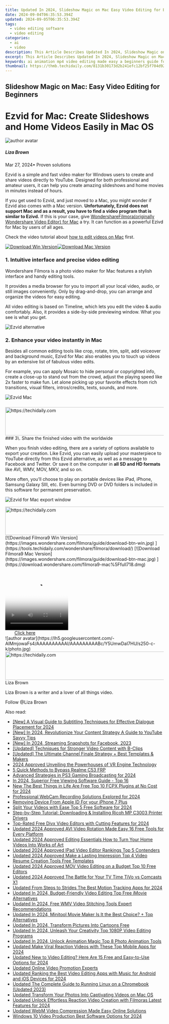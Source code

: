 ```yaml
---
title: Updated In 2024, Slideshow Magic on Mac Easy Video Editing for Beginners
date: 2024-09-04T06:35:53.394Z
updated: 2024-09-05T06:35:53.394Z
tags: 
  - video editing software
  - video editing
categories: 
  - ai
  - video
description: This Article Describes Updated In 2024, Slideshow Magic on Mac Easy Video Editing for Beginners
excerpt: This Article Describes Updated In 2024, Slideshow Magic on Mac Easy Video Editing for Beginners
keywords: ai animation mp4 video editing made easy a beginners guide for mac and windows,slideshow magic on mac easy video editing for beginners,ai animation easy video editing software for beginners,mp4 video editing made easy a beginners guide for mac and windows,video editing made easy top choices for beginners,slideshow magic on mac easy video editing with ezvid,ai animation slideshow magic on mac easy video editing for beginners
thumbnail: https://thmb.techidaily.com/8131b30173d2b241efc12bf25f704d9229322eedc156666a853f82f3e47dee0b.jpg
---
```


## Slideshow Magic on Mac: Easy Video Editing for Beginners

# Ezvid for Mac: Create Slideshows and Home Videos Easily in Mac OS

![author avatar](https://lh5.googleusercontent.com/-AIMmjowaFs4/AAAAAAAAAAI/AAAAAAAAABc/Y5UmwDaI7HU/s250-c-k/photo.jpg)

##### Liza Brown

 Mar 27, 2024• Proven solutions

Ezvid is a simple and fast video maker for Windows users to create and share videos directly to YouTube. Designed for both professional and amateur users, it can help you create amazing slideshows and home movies in minutes instead of hours.

If you get used to Ezvid, and just moved to a Mac, you might wonder if Ezvid also comes with a Mac version. **Unfortunately, Ezvid does not support Mac and as a result, you have to find a video program that is similar to Ezivd.** If this is your case, give [Wondershare](https://tools.techidaily.com/wondershare/filmora/download/)[Filmora](https://tools.techidaily.com/wondershare/filmora/download/)[(originally Wondershare Video Editor) for Mac](https://tools.techidaily.com/wondershare/filmora/download/) a try. It can function as a powerful Ezivd for Mac by users of all ages.

Check the video tutorial about [how to edit videos on Mac](https://tools.techidaily.com/wondershare/filmora/download/) first.

[![Download Win Version](https://images.wondershare.com/filmora/article-images/download-btn-win.jpg)](https://tools.techidaily.com/wondershare/filmora/download/)[![Download Mac Version](https://images.wondershare.com/filmora/article-images/download-btn-mac.jpg)](https://tools.techidaily.com/wondershare/filmora/download/)

###

### 1\. Intuitive interface and precise video editing

Wondershare Filmora is a photo video maker for Mac features a stylish interface and handy editing tools.

It provides a media browser for you to import all your local video, audio, or still images conveniently. Only by drag-and-drop, you can arrange and organize the videos for easy editing.

All video editing is based on Timeline, which lets you edit the video & audio comfortably. Also, it provides a side-by-side previewing window. What you see is what you get.

![Ezvid alternative](https://images.wondershare.com/filmora/guide/editing-interface-mac-filmora9.png)

###

### 2\. Enhance your video instantly in Mac

Besides all common editing tools like crop, rotate, trim, split, add voiceover and background music, Ezivd for Mac also enables you to touch up videos by an extensive list of fabulous video edits.

For example, you can apply Mosaic to hide personal or copyrighted info, create a close-up to stand out from the crowd, adjust the playing speed like 2x faster to make fun. Let alone picking up your favorite effects from rich transitions, visual filters, intros/credits, texts, sounds, and more.

![Ezvid Mac](https://images.wondershare.com/filmora/guide/filmora-mac-enhance-color.jpg)

###

<!-- affiliate ads begin -->
<a href="https://appsumo.8odi.net/c/5597632/2100530/7443" target="_top" id="2100530">
  <img src="//a.impactradius-go.com/display-ad/7443-2100530" border="0" alt="https://techidaily.com" width="728" height="90"/>
</a>
<img height="0" width="0" src="https://appsumo.8odi.net/i/5597632/2100530/7443" style="position:absolute;visibility:hidden;" border="0" />
<!-- affiliate ads end -->
### 3\. Share the finished video with the worldwide

When you finish video editing, there are a variety of options available to export your creation. Like Ezvid, you can easily upload your masterpiece to YouTube directly from this Ezvid alternative, as well as a message to Facebook and Twitter. Or save it on the computer in **all SD and HD formats** like AVI, WMV, MOV, MKV, and so on.

More often, you’ll choose to play on portable devices like iPad, iPhone, Samsung Galaxy SIII, etc. Even burning DVD or DVD folders is included in this software for permanent preservation.

![Ezvid for Mac export window](https://images.wondershare.com/filmora/article-images/filmora9-mac-export-options.jpg)

<!-- affiliate ads begin -->
<a href="https://aligracehair.sjv.io/c/5597632/1934292/19272" target="_top" id="1934292">
  <img src="//a.impactradius-go.com/display-ad/19272-1934292" border="0" alt="https://techidaily.com" width="728" height="90"/>
</a>
<img height="0" width="0" src="https://aligracehair.sjv.io/i/5597632/1934292/19272" style="position:absolute;visibility:hidden;" border="0" />
<!-- affiliate ads end -->
[![Download Filmora9 Win Version](https://images.wondershare.com/filmora/guide/download-btn-win.jpg) ](https://tools.techidaily.com/wondershare/filmora/download/) [![Download Filmora9 Mac Version](https://images.wondershare.com/filmora/guide/download-btn-mac.jpg) ](https://download.wondershare.com/filmora9-mac%5Ffull718.dmg)

<!-- affiliate ads begin -->
<span id="1374819">
					<video width="200" height="200" style="cursor:pointer"
           poster="//a.impactradius-go.com/display-clicktoplayimage/1374819.png"
           onclick="if(!this.playClicked){this.play();this.setAttribute('controls',true);this.playClicked=true;}">
	   <source src="//a.impactradius-go.com/display-ad/15852-1374819">
	   <img src="//a.impactradius-go.com/display-clicktoplayimage/1374819.png" style="border: none; height: 100%; width: 100%; object-fit: contain">
	</video>
	<div style="width:125px;text-align:center"><a href="javascript:window.open(decodeURIComponent('https%3A%2F%2Fthefitville.pxf.io%2Fc%2F5597632%2F1374819%2F15852'), '_blank');void(0);">Click here</a></div>
</span>
<img height="0" width="0" src="https://imp.pxf.io/i/5597632/1374819/15852" style="position:absolute;visibility:hidden;" border="0" />
<!-- affiliate ads end -->
![author avatar](https://lh5.googleusercontent.com/-AIMmjowaFs4/AAAAAAAAAAI/AAAAAAAAABc/Y5UmwDaI7HU/s250-c-k/photo.jpg)

<!-- affiliate ads begin -->
<a href="https://appsumo.8odi.net/c/5597632/2043639/7443" target="_top" id="2043639">
  <img src="//a.impactradius-go.com/display-ad/7443-2043639" border="0" alt="https://techidaily.com" width="728" height="90"/>
</a>
<img height="0" width="0" src="https://appsumo.8odi.net/i/5597632/2043639/7443" style="position:absolute;visibility:hidden;" border="0" />
<!-- affiliate ads end -->
Liza Brown

Liza Brown is a writer and a lover of all things video.

Follow @Liza Brown

<span class="atpl-alsoreadstyle">Also read:</span>
<div><ul>
<li><a href="https://youtube-data.techidaily.com/-visual-guide-to-subtitling-techniques-for-effective-dialogue-placement-for-2024/"><u>[New] A Visual Guide to Subtitling  Techniques for Effective Dialogue Placement for 2024</u></a></li>
<li><a href="https://youtube-docs.techidaily.com/n-2024-revolutionize-your-content-strategy-a-guide-to-youtube-savvy-tips/"><u>[New] In 2024, Revolutionize Your Content Strategy  A Guide to YouTube Savvy Tips</u></a></li>
<li><a href="https://facebook-video-content.techidaily.com/new-in-2024-streaming-snapshots-for-facebook-2023/"><u>[New] In 2024, Streaming Snapshots for Facebook, 2023</u></a></li>
<li><a href="https://some-approaches.techidaily.com/updated-techniques-for-stronger-video-content-with-b-clips/"><u>[Updated] Techniques for Stronger Video Content with B-Clips</u></a></li>
<li><a href="https://facebook-video-footage.techidaily.com/updated-the-ultimate-channel-finale-strategy-plus-best-templates-and-makers/"><u>[Updated] The Ultimate Channel Finale Strategy + Best Templates & Makers</u></a></li>
<li><a href="https://some-tips.techidaily.com/2024-approved-unveiling-the-powerhouses-of-vr-engine-technology/"><u>2024 Approved  Unveiling the Powerhouses of VR Engine Technology</u></a></li>
<li><a href="https://bypass-frp.techidaily.com/5-quick-methods-to-bypass-realme-c53-frp-by-drfone-android/"><u>5 Quick Methods to Bypass Realme C53 FRP</u></a></li>
<li><a href="https://visual-screen-recording.techidaily.com/advanced-strategies-in-ps3-gaming-broadcasting-for-2024/"><u>Advanced Strategies in PS3 Gaming Broadcasting for 2024</u></a></li>
<li><a href="https://vp-tips.techidaily.com/in-2024-superior-free-viewing-software-guide-top-16/"><u>In 2024, Superior Free Viewing Software Guide - Top 16</u></a></li>
<li><a href="https://video-content-creator.techidaily.com/new-the-best-things-in-life-are-free-top-10-fcpx-plugins-at-no-cost-for-2024/"><u>New The Best Things in Life Are Free Top 10 FCPX Plugins at No Cost for 2024</u></a></li>
<li><a href="https://visual-screen-recording.techidaily.com/professional-webcam-recording-solutions-explored-for-2024/"><u>Professional WebCam Recording Solutions Explored for 2024</u></a></li>
<li><a href="https://apple-account.techidaily.com/removing-device-from-apple-id-for-your-iphone-7-plus-by-drfone-ios/"><u>Removing Device From Apple ID For your iPhone 7 Plus</u></a></li>
<li><a href="https://video-content-creator.techidaily.com/split-your-videos-with-ease-top-5-free-software-for-2024/"><u>Split Your Videos with Ease Top 5 Free Software for 2024</u></a></li>
<li><a href="https://driver-download.techidaily.com/step-by-step-tutorial-downloading-and-installing-ricoh-mp-c3003-printer-drivers/"><u>Step-by-Step Tutorial: Downloading & Installing Ricoh MP C3003 Printer Drivers</u></a></li>
<li><a href="https://video-content-creator.techidaily.com/top-rated-free-divx-video-editors-with-cutting-features-for-2024/"><u>Top-Rated Free Divx Video Editors with Cutting Features for 2024</u></a></li>
<li><a href="https://video-content-creator.techidaily.com/updated-2024-approved-avi-video-rotation-made-easy-16-free-tools-for-every-platform/"><u>Updated 2024 Approved AVI Video Rotation Made Easy 16 Free Tools for Every Platform</u></a></li>
<li><a href="https://video-content-creator.techidaily.com/updated-2024-approved-editing-essentials-how-to-turn-your-home-videos-into-works-of-art/"><u>Updated 2024 Approved Editing Essentials How to Turn Your Home Videos Into Works of Art</u></a></li>
<li><a href="https://video-content-creator.techidaily.com/updated-2024-approved-ipad-video-editor-rankings-top-5-contenders/"><u>Updated 2024 Approved IPad Video Editor Rankings Top 5 Contenders</u></a></li>
<li><a href="https://video-content-creator.techidaily.com/updated-2024-approved-make-a-lasting-impression-top-4-video-resume-creation-tools-free-templates/"><u>Updated 2024 Approved Make a Lasting Impression Top 4 Video Resume Creation Tools Free Templates</u></a></li>
<li><a href="https://video-content-creator.techidaily.com/updated-2024-approved-mov-video-editing-on-a-budget-top-10-free-editors/"><u>Updated 2024 Approved MOV Video Editing on a Budget Top 10 Free Editors</u></a></li>
<li><a href="https://video-content-creator.techidaily.com/updated-2024-approved-the-battle-for-your-tv-time-tivo-vs-comcasts-x1/"><u>Updated 2024 Approved The Battle for Your TV Time TiVo vs Comcasts X1</u></a></li>
<li><a href="https://video-content-creator.techidaily.com/updated-from-steps-to-strides-the-best-motion-tracking-apps-for-2024/"><u>Updated From Steps to Strides The Best Motion Tracking Apps for 2024</u></a></li>
<li><a href="https://video-content-creator.techidaily.com/updated-in-2024-budget-friendly-video-editing-top-free-imovie-alternatives/"><u>Updated In 2024, Budget-Friendly Video Editing Top Free iMovie Alternatives</u></a></li>
<li><a href="https://video-content-creator.techidaily.com/updated-in-2024-free-wmv-video-stitching-tools-expert-recommendations/"><u>Updated In 2024, Free WMV Video Stitching Tools Expert Recommendations</u></a></li>
<li><a href="https://video-content-creator.techidaily.com/updated-in-2024-minitool-movie-maker-is-it-the-best-choice-plus-top-alternatives/"><u>Updated In 2024, Minitool Movie Maker Is It the Best Choice? + Top Alternatives</u></a></li>
<li><a href="https://video-content-creator.techidaily.com/updated-in-2024-transform-pictures-into-cartoons-free/"><u>Updated In 2024, Transform Pictures Into Cartoons Free</u></a></li>
<li><a href="https://video-content-creator.techidaily.com/updated-in-2024-unleash-your-creativity-top-1080p-video-editing-programs/"><u>Updated In 2024, Unleash Your Creativity Top 1080P Video Editing Programs</u></a></li>
<li><a href="https://video-content-creator.techidaily.com/updated-in-2024-unlock-animation-magic-top-8-photo-animation-tools/"><u>Updated In 2024, Unlock Animation Magic Top 8 Photo Animation Tools</u></a></li>
<li><a href="https://video-content-creator.techidaily.com/updated-make-viral-reaction-videos-with-these-top-mobile-apps-for-2024/"><u>Updated Make Viral Reaction Videos with These Top Mobile Apps for 2024</u></a></li>
<li><a href="https://video-content-creator.techidaily.com/updated-new-to-video-editing-here-are-15-free-and-easy-to-use-options-for-2024/"><u>Updated New to Video Editing? Here Are 15 Free and Easy-to-Use Options for 2024</u></a></li>
<li><a href="https://video-content-creator.techidaily.com/updated-online-video-promotion-experts/"><u>Updated Online Video Promotion Experts</u></a></li>
<li><a href="https://video-content-creator.techidaily.com/updated-ranking-the-best-video-editing-apps-with-music-for-android-and-ios-devices-for-2024/"><u>Updated Ranking the Best Video Editing Apps with Music for Android and iOS Devices for 2024</u></a></li>
<li><a href="https://video-content-creator.techidaily.com/updated-the-complete-guide-to-running-linux-on-a-chromebook-updated-2023/"><u>Updated The Complete Guide to Running Linux on a Chromebook (Updated 2023)</u></a></li>
<li><a href="https://video-content-creator.techidaily.com/updated-transform-your-photos-into-captivating-videos-on-mac-os/"><u>Updated Transform Your Photos Into Captivating Videos on Mac OS</u></a></li>
<li><a href="https://video-content-creator.techidaily.com/updated-unlock-effortless-reaction-video-creation-with-filmoras-latest-features-for-2024/"><u>Updated Unlock Effortless Reaction Video Creation with Filmoras Latest Features for 2024</u></a></li>
<li><a href="https://video-content-creator.techidaily.com/updated-webm-video-compression-made-easy-online-solutions/"><u>Updated WebM Video Compression Made Easy Online Solutions</u></a></li>
<li><a href="https://video-content-creator.techidaily.com/windows-10-video-production-best-software-options-for-2024/"><u>Windows 10 Video Production Best Software Options for 2024</u></a></li>
</ul></div>

<ins class="adsbygoogle"
      style="display:block"
      data-ad-client="ca-pub-7571918770474297"
      data-ad-slot="8358498916"
      data-ad-format="auto"
      data-full-width-responsive="true"></ins>